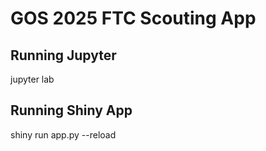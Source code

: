 # GOS 2025 FTC Scouting App

## Running Jupyter
jupyter lab

## Running Shiny App
shiny run app.py --reload